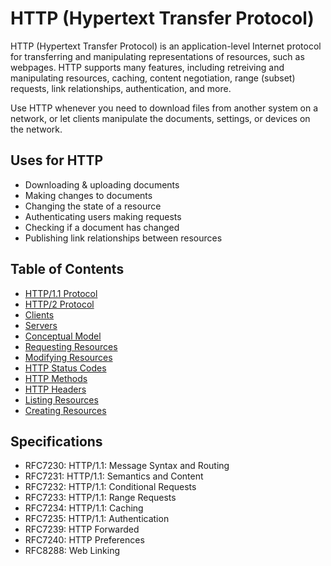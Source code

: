 # HTTP (Hypertext Transfer Protocol)

HTTP (Hypertext Transfer Protocol) is an application-level Internet protocol for transferring and manipulating representations of resources, such as webpages. HTTP supports many features, including retreiving and manipulating resources, caching, content negotiation, range (subset) requests, link relationships, authentication, and more.

Use HTTP whenever you need to download files from another system on a network, or let clients manipulate the documents, settings, or devices on the network.

## Uses for HTTP

* Downloading & uploading documents
* Making changes to documents
* Changing the state of a resource
* Authenticating users making requests
* Checking if a document has changed
* Publishing link relationships between resources

## Table of Contents

* [HTTP/1.1 Protocol](http-syntax-1.html)
* [HTTP/2 Protocol](http-syntax-2.html)
* [Clients](client.html)
* [Servers](server.html)
* [Conceptual Model](stack.html)
* [Requesting Resources](retreiving-resources.html)
* [Modifying Resources](modifying-resources.html)
* [HTTP Status Codes](http-status.html)
* [HTTP Methods](http-methods.html)
* [HTTP Headers](http-headers.html)
* [Listing Resources](modifying-resources.html)
* [Creating Resources](modifying-resources.html)

## Specifications

* RFC7230: HTTP/1.1: Message Syntax and Routing
* RFC7231: HTTP/1.1: Semantics and Content
* RFC7232: HTTP/1.1: Conditional Requests
* RFC7233: HTTP/1.1: Range Requests
* RFC7234: HTTP/1.1: Caching
* RFC7235: HTTP/1.1: Authentication
* RFC7239: HTTP Forwarded
* RFC7240: HTTP Preferences
* RFC8288: Web Linking
